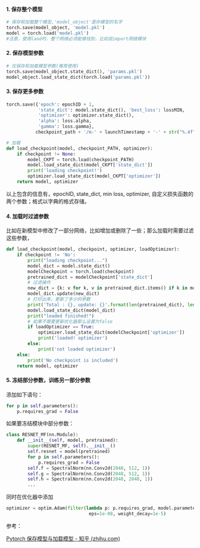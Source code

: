 #### 1. 保存整个模型

```python
# 保存和加载整个模型,'model_object'是你模型的名字
torch.save(model_object, 'model.pkl')
model = torch.load('model.pkl')
#注意，使用laod时，整个网络必须能够找到，比如说import网络模块
```

#### 2. 保存模型参数

```python
# 仅保存和加载模型参数(推荐使用)
torch.save(model_object.state_dict(), 'params.pkl')
model_object.load_state_dict(torch.load('params.pkl'))
```

#### 3. 保存更多参数

```python
torch.save({'epoch': epochID + 1, 
            'state_dict': model.state_dict(), 'best_loss': lossMIN,
            'optimizer': optimizer.state_dict(),
            'alpha': loss.alpha, 
            'gamma': loss.gamma},
           checkpoint_path + '/m-' + launchTimestamp + '-' + str("%.4f" % lossMIN) + '.pth.tar')

# 加载
def load_checkpoint(model, checkpoint_PATH, optimizer):
    if checkpoint != None:
        model_CKPT = torch.load(checkpoint_PATH)
        model.load_state_dict(model_CKPT['state_dict'])
        print('loading checkpoint!')
        optimizer.load_state_dict(model_CKPT['optimizer'])
    return model, optimizer
```

以上包含的信息有，epochID, state_dict, min loss, optimizer, 自定义损失函数的两个参数；格式以字典的格式存储。

#### 4. 加载时过滤参数

比如在新模型中修改了一部分网络，比如增加或删除了一些；那么加载时需要过滤这些参数，

```python
def load_checkpoint(model, checkpoint, optimizer, loadOptimizer):
    if checkpoint != 'No':
        print("loading checkpoint...")
        model_dict = model.state_dict()
        modelCheckpoint = torch.load(checkpoint)
        pretrained_dict = modelCheckpoint['state_dict']
        # 过滤操作
        new_dict = {k: v for k, v in pretrained_dict.items() if k in model_dict.keys()}
        model_dict.update(new_dict)
        # 打印出来，更新了多少的参数
        print('Total : {}, update: {}'.format(len(pretrained_dict), len(new_dict)))
        model.load_state_dict(model_dict)
        print("loaded finished!")
        # 如果不需要更新优化器那么设置为false
        if loadOptimizer == True:
            optimizer.load_state_dict(modelCheckpoint['optimizer'])
            print('loaded! optimizer')
        else:
            print('not loaded optimizer')
    else:
        print('No checkpoint is included')
    return model, optimizer
```



#### 5. 冻结部分参数，训练另一部分参数

添加如下语句：

```python
for p in self.parameters():
    p.requires_grad = False
```



如果要冻结模块中部分参数：

```python
class RESNET_MF(nn.Module):
    def __init__(self, model, pretrained):
        super(RESNET_MF, self).__init__()
        self.resnet = model(pretrained)
        for p in self.parameters():
            p.requires_grad = False
        self.f = SpectralNorm(nn.Conv2d(2048, 512, 1))
        self.g = SpectralNorm(nn.Conv2d(2048, 512, 1))
        self.h = SpectralNorm(nn.Conv2d(2048, 2048, 1))
        ...
```

同时在优化器中添加

```python
optimizer = optim.Adam(filter(lambda p: p.requires_grad, model.parameters()), lr=0.001, betas=(0.9, 0.999),
                               eps=1e-08, weight_decay=1e-5)
```





参考：

[Pytorch 保存模型与加载模型 - 知乎 (zhihu.com)](https://zhuanlan.zhihu.com/p/38056115)